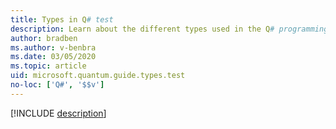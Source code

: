```yaml
---
title: Types in Q# test
description: Learn about the different types used in the Q# programming language. test
author: bradben    
ms.author: v-benbra
ms.date: 03/05/2020
ms.topic: article
uid: microsoft.quantum.guide.types.test
no-loc: ['Q#', '$$v']
---
```


[!INCLUDE [description](~/includes/qsharp-language/Specifications/Language/4_typesystem/immutability.md)]